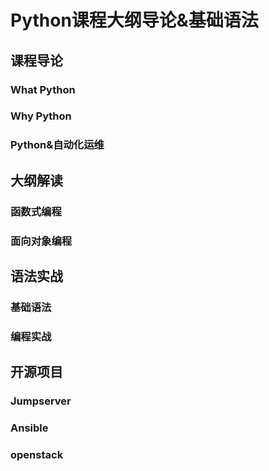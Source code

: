 # Python课程大纲导论&基础语法


## 课程导论 

### What Python 


### Why Python 


### Python&自动化运维 


## 大纲解读

### 函数式编程


### 面向对象编程


## 语法实战

### 基础语法

### 编程实战


## 开源项目

### Jumpserver 

### Ansible 

### openstack 


